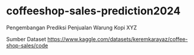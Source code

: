 # coffeeshop-sales-prediction2024
Pengembangan Prediksi Penjualan Warung Kopi XYZ 


Sumber Dataset
https://www.kaggle.com/datasets/keremkarayaz/coffee-shop-sales/code
